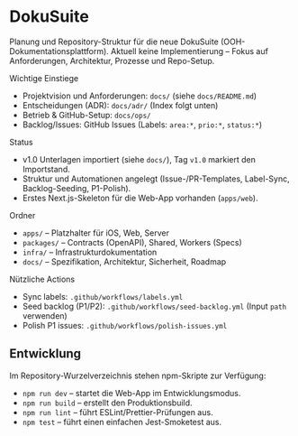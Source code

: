# DokuSuite

Planung und Repository-Struktur für die neue DokuSuite (OOH-Dokumentationsplattform). Aktuell keine Implementierung – Fokus auf Anforderungen, Architektur, Prozesse und Repo-Setup.

Wichtige Einstiege

- Projektvision und Anforderungen: `docs/` (siehe `docs/README.md`)
- Entscheidungen (ADR): `docs/adr/` (Index folgt unten)
- Betrieb & GitHub-Setup: `docs/ops/`
- Backlog/Issues: GitHub Issues (Labels: `area:*`, `prio:*`, `status:*`)

Status

- v1.0 Unterlagen importiert (siehe `docs/`), Tag `v1.0` markiert den Importstand.
- Struktur und Automationen angelegt (Issue-/PR-Templates, Label-Sync, Backlog-Seeding, P1-Polish).
- Erstes Next.js-Skeleton für die Web-App vorhanden (`apps/web`).

Ordner

- `apps/` – Platzhalter für iOS, Web, Server
- `packages/` – Contracts (OpenAPI), Shared, Workers (Specs)
- `infra/` – Infrastrukturdokumentation
- `docs/` – Spezifikation, Architektur, Sicherheit, Roadmap

Nützliche Actions

- Sync labels: `.github/workflows/labels.yml`
- Seed backlog (P1/P2): `.github/workflows/seed-backlog.yml` (Input `path` verwenden)
- Polish P1 issues: `.github/workflows/polish-issues.yml`

## Entwicklung

Im Repository-Wurzelverzeichnis stehen npm-Skripte zur Verfügung:

- `npm run dev` – startet die Web-App im Entwicklungsmodus.
- `npm run build` – erstellt den Produktionsbuild.
- `npm run lint` – führt ESLint/Prettier-Prüfungen aus.
- `npm test` – führt einen einfachen Jest-Smoketest aus.
